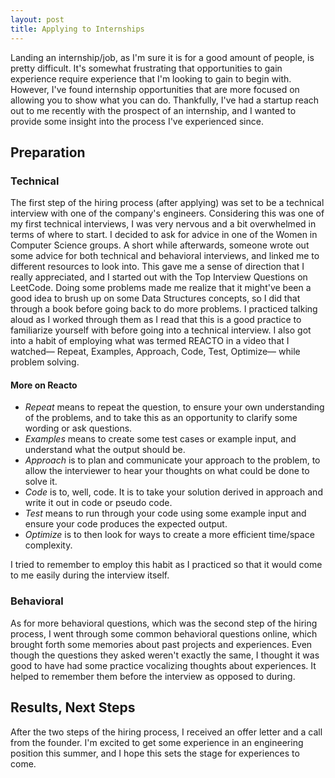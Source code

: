 ```yaml
---
layout: post
title: Applying to Internships    
---
```


Landing an internship/job, as I'm sure it is for a good amount of people, is pretty difficult. It's somewhat frustrating that opportunities to gain experience require experience that I'm looking to gain to begin with. However, I've found internship opportunities that are more focused on allowing you to show what you can do. Thankfully, I've had a startup reach out to me recently with the prospect of an internship, and I wanted to provide some insight into the process I've experienced since. 

  
## Preparation 

### Technical 

The first step of the hiring process (after applying) was set to be a technical interview with one of the company's engineers. Considering this was one of my first technical interviews, I was very nervous and a bit overwhelmed in terms of where to start. I decided to ask for advice in one of the Women in Computer Science groups. A short while afterwards, someone wrote out some advice for both technical and behavioral interviews, and linked me to different resources to look into. This gave me a sense of direction that I really appreciated, and I started out with the Top Interview Questions on LeetCode. Doing some problems made me realize that it might've been a good idea to brush up on some Data Structures concepts, so I did that through a book before going back to do more problems. I practiced talking aloud as I worked through them as I read that this is a good practice to familiarize yourself with before going into a technical interview. I also got into a habit of employing what was termed REACTO in a video that I watched— Repeat, Examples, Approach, Code, Test, Optimize— while problem solving. 
  
#### More on Reacto 
  
+ *Repeat* means to repeat the question, to ensure your own understanding of the problems, and to take this as an opportunity to clarify some wording or ask questions. 
+ *Examples* means to create some test cases or example input, and understand what the output should be. 
+ *Approach* is to plan and communicate your approach to the problem, to allow the interviewer to hear your thoughts on what could be done to solve it. 
+ *Code* is to, well, code. It is to take your solution derived in approach and write it out in code or pseudo code. 
+ *Test* means to run through your code using some example input and ensure your code produces the expected output.
+ *Optimize* is to then look for ways to create a more efficient time/space complexity. 
    
I tried to remember to employ this habit as I practiced so that it would come to me easily during the interview itself. 

### Behavioral 

As for more behavioral questions, which was the second step of the hiring process, I went through some common behavioral questions online, which brought forth some memories about past projects and experiences. Even though the questions they asked weren't exactly the same, I thought it was good to have had some practice vocalizing thoughts about experiences. It helped to remember them before the interview as opposed to during. 

## Results, Next Steps 

After the two steps of the hiring process, I received an offer letter and a call from the founder. I'm excited to get some experience in an engineering position this summer, and I hope this sets the stage for experiences to come. 
    
